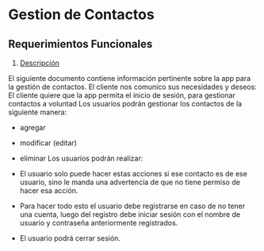 # Gestion de Contactos

## Requerimientos Funcionales
1. [Descripción](#Descripción)

El siguiente documento contiene información pertinente sobre la app para la gestión de contactos.
El cliente nos comunico sus necesidades y deseos: 
El cliente quiere que la app permita el inicio de sesión, para gestionar contactos a voluntad
Los usuarios podrán gestionar los contactos de la siguiente manera: 

- agregar
- modificar (editar)
- eliminar
Los usuarios podrán realizar: 

- El usuario solo puede hacer estas acciones si ese contacto es de ese usuario, sino le manda una advertencia de que no tiene permiso de hacer esa acción. 
- Para hacer todo esto el usuario debe registrarse en caso de no tener una cuenta, luego del registro debe iniciar sesión con el nombre de usuario y contraseña anteriormente registrados.
- El usuario podrá cerrar sesión.